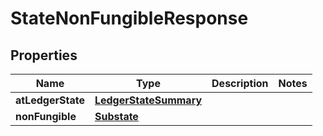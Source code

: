 

# StateNonFungibleResponse


## Properties

| Name | Type | Description | Notes |
|------------ | ------------- | ------------- | -------------|
|**atLedgerState** | [**LedgerStateSummary**](LedgerStateSummary.md) |  |  |
|**nonFungible** | [**Substate**](Substate.md) |  |  |



